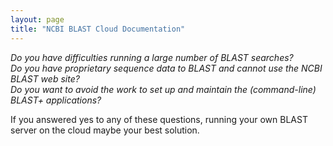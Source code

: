 ```yaml
---
layout: page
title: "NCBI BLAST Cloud Documentation"
---
```


_Do you have difficulties running a large number of BLAST searches?<br>
Do you have proprietary sequence data to BLAST and cannot use the NCBI BLAST web site?<br> 
Do you want to avoid the work to set up and maintain the (command-line) BLAST+ applications?_<br>

If you answered yes to any of these questions, running your own BLAST server on the cloud maybe your best solution.


